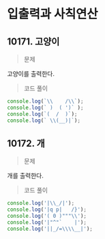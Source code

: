 # 입출력과 사칙연산

## 10171. 고양이

> 문제

고양이를 출력한다.

> 코드 풀이

```jsx
console.log(`\\    /\\`);
console.log(` )  ( ')` );
console.log(`(  /  )`);
console.log(` \\(__)|`);
```


## 10172. 개

> 문제

개를 출력한다.

> 코드 풀이

```jsx
console.log('|\\_/|');
console.log('|q p|   /}');
console.log('( 0 )"""\\');
console.log('|"^"`    |');
console.log('||_/=\\\\__|');
```
